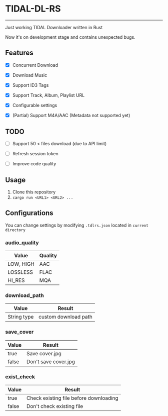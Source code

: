# TIDAL-DL-RS

---

Just working TIDAL Downloader written in Rust 

Now it's on development stage and contains unexpected bugs.

## Features
- [x] Concurrent Download
- [x] Download Music
- [x] Support ID3 Tags
- [x] Support Track, Album, Playlist URL
- [x] Configurable settings
- [x] (Partial) Support M4A/AAC (Metadata not supported yet)


## TODO
- [ ] Support 50 < files download (due to API limit)
- [ ] Refresh session token
- [ ] Improve code quality


## Usage
1. Clone this repository
2. `cargo run <URL1> <URL2> ...`

## Configurations

You can change settings by modifying `.tdlrs.json` located in `current directory`

### audio_quality

|  Value     |Quality|
|------------|-------|
|LOW, HIGH   |AAC    |
|LOSSLESS    |FLAC   |
|HI_RES      |MQA    |


### download_path
|  Value     |Result          |
|------------|----------------|
|String type   |custom download path|

### save_cover
|  Value     |Result          |
|------------|----------------|
|true   |Save cover.jpg       |
|false  |Don't save cover.jpg |


### exist_check
|  Value     |Result          |
|------------|----------------|
|true   |Check existing file before downloading|
|false  |Don't check existing file |



